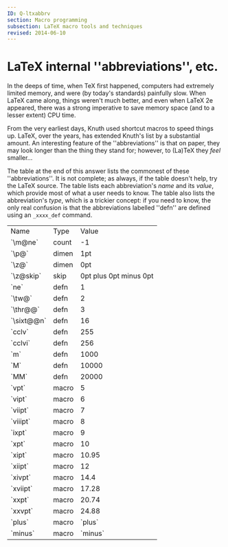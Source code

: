 ```yaml
---
ID: Q-ltxabbrv
section: Macro programming
subsection: LaTeX macro tools and techniques
revised: 2014-06-10
---
```

# LaTeX internal ''abbreviations'', etc.

In the deeps of time, when TeX first happened, computers had
extremely limited memory, and were (by today's standards) painfully
slow.  When LaTeX came along, things weren't much better, and even
when LaTeX 2e appeared, there was a strong imperative to save memory
space (and to a lesser extent) CPU time.

From the very earliest days, Knuth used shortcut macros to speed
things up.  LaTeX, over the years, has extended Knuth's list by a
substantial amount.  An interesting feature  of the ''abbreviations'' is
that on paper, they may look longer than the thing they stand for;
however, to (La)TeX they _feel_ smaller&hellip;

The table at the end of this answer lists the commonest of these
''abbreviations''.  It is not complete; as always, if the table
doesn't help, try the LaTeX source.  The table lists each
abbreviation's _name_ and its _value_, which provide most of
what a user needs to know.  The table also lists the abbreviation's
_type_, which is a trickier concept: if you need to know, the
only real confusion is that the abbreviations labelled ''defn'' are
defined using an `_xxxx_def` command.

<table><tbody>
<tr><td>Name </td><td> Type </td><td> Value </td></tr>
<tr><td>`\m@ne` </td><td> count </td><td> -1 </td></tr>
<tr><td>`\p@`  </td><td> dimen </td><td> 1pt </td></tr>
<tr><td>`\z@`  </td><td> dimen </td><td> 0pt </td></tr>
<tr><td>`\z@skip` </td><td> skip </td><td> 0pt plus 0pt minus 0pt </td></tr>
<tr><td>`ne` </td><td> defn </td><td> 1 </td></tr>
<tr><td>`\tw@` </td><td> defn </td><td> 2</td></tr>
<tr><td>`\thr@@` </td><td> defn </td><td> 3 </td></tr>
<tr><td>`\sixt@@n` </td><td> defn </td><td> 16 </td></tr>
<tr><td>`cclv` </td><td> defn </td><td> 255 </td></tr>
<tr><td>`cclvi` </td><td> defn </td><td> 256 </td></tr>
<tr><td>`m` </td><td> defn </td><td> 1000 </td></tr>
<tr><td>`M` </td><td> defn </td><td> 10000 </td></tr>
<tr><td>`MM` </td><td> defn </td><td> 20000 </td></tr>
<tr><td>`vpt` </td><td> macro </td><td> 5 </td></tr>
<tr><td>`vipt` </td><td> macro </td><td> 6 </td></tr>
<tr><td>`viipt` </td><td> macro </td><td> 7 </td></tr>
<tr><td>`viiipt` </td><td> macro </td><td> 8 </td></tr>
<tr><td>`ixpt` </td><td> macro </td><td> 9 </td></tr>
<tr><td>`xpt` </td><td> macro </td><td> 10 </td></tr>
<tr><td>`xipt` </td><td> macro </td><td> 10.95 </td></tr>
<tr><td>`xiipt` </td><td> macro </td><td> 12 </td></tr>
<tr><td>`xivpt` </td><td> macro </td><td> 14.4 </td></tr>
<tr><td>`xviipt` </td><td> macro </td><td> 17.28 </td></tr>
<tr><td>`xxpt` </td><td> macro </td><td> 20.74 </td></tr>
<tr><td>`xxvpt` </td><td> macro </td><td> 24.88 </td></tr>
<tr><td>`plus` </td><td> macro </td><td> `plus` </td></tr>
<tr><td>`minus` </td><td> macro </td><td> `minus` </td></tr>
</tbody></table>

